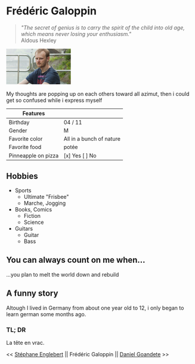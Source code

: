 # Frédéric Galoppin
>_"The secret of genius is to carry the spirit of the child into old age, which means never losing your enthusiasm."_  
                                                                                                      Aldous Hexley  
																									  
![Photo de profil](/images/profil.png) 

  
  
My thoughts are popping up on each others toward all azimut, then i could get so confused while i express myself


| Features            |                            |                                
| ------------------  | -------------------------- |
| Birthday            | 04 / 11                    |
| Gender              | M                          |
| Favorite color      | All in a bunch of nature   |
| Favorite food       | potée                      |
| Pinneapple on pizza | [x] Yes   [ ] No           |

## Hobbies
* Sports
  * Ultimate "Frisbee"
  * Marche, Jogging
* Books, Comics
  * Fiction
  * Science
* Guitars
  * Guitar
  * Bass

## You can always count on me when...
...you plan to melt the world down and rebuild

## A funny story
Altough I lived in Germany from about one year old to 12, i only began to learn german some months ago.

### TL; DR
La tête en vrac.

<< [Stéphane Englebert](https://stephane-englebert.github.io/challenge-markdown/) || Frédéric Galoppin || [Daniel Goandete](https://github.com/DanielGoandete/desktop-challenge-markdown/blob/main/README.md) >>